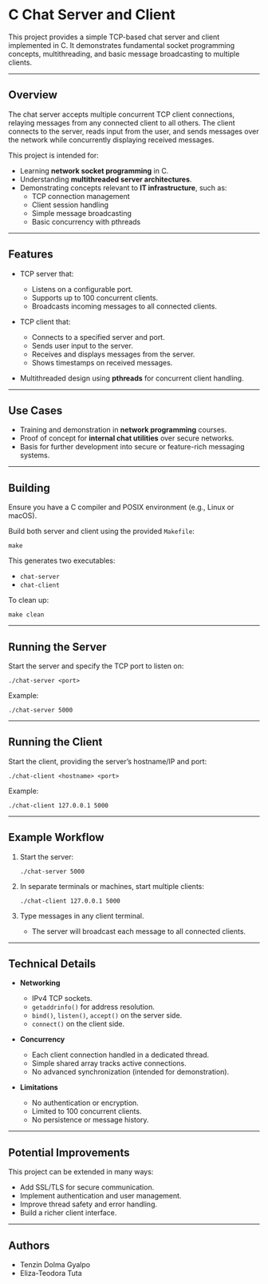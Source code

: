 # C Chat Server and Client

This project provides a simple TCP-based chat server and client implemented in C. It demonstrates fundamental socket programming concepts, multithreading, and basic message broadcasting to multiple clients.

---

## Overview

The chat server accepts multiple concurrent TCP client connections, relaying messages from any connected client to all others. The client connects to the server, reads input from the user, and sends messages over the network while concurrently displaying received messages.

This project is intended for:

- Learning **network socket programming** in C.
- Understanding **multithreaded server architectures**.
- Demonstrating concepts relevant to **IT infrastructure**, such as:
  - TCP connection management
  - Client session handling
  - Simple message broadcasting
  - Basic concurrency with pthreads

---

## Features

- TCP server that:
  - Listens on a configurable port.
  - Supports up to 100 concurrent clients.
  - Broadcasts incoming messages to all connected clients.

- TCP client that:
  - Connects to a specified server and port.
  - Sends user input to the server.
  - Receives and displays messages from the server.
  - Shows timestamps on received messages.

- Multithreaded design using **pthreads** for concurrent client handling.

---

## Use Cases

- Training and demonstration in **network programming** courses.
- Proof of concept for **internal chat utilities** over secure networks.
- Basis for further development into secure or feature-rich messaging systems.

---

## Building

Ensure you have a C compiler and POSIX environment (e.g., Linux or macOS).

Build both server and client using the provided `Makefile`:

```
make
```

This generates two executables:

- `chat-server`
- `chat-client`

To clean up:

```
make clean
```

---

## Running the Server

Start the server and specify the TCP port to listen on:

```
./chat-server <port>
```

Example:

```
./chat-server 5000
```

---

## Running the Client

Start the client, providing the server’s hostname/IP and port:

```
./chat-client <hostname> <port>
```

Example:

```
./chat-client 127.0.0.1 5000
```

---

## Example Workflow

1. Start the server:

   ```
   ./chat-server 5000
   ```

2. In separate terminals or machines, start multiple clients:

   ```
   ./chat-client 127.0.0.1 5000
   ```

3. Type messages in any client terminal.
   - The server will broadcast each message to all connected clients.

---

## Technical Details

- **Networking**
  - IPv4 TCP sockets.
  - `getaddrinfo()` for address resolution.
  - `bind()`, `listen()`, `accept()` on the server side.
  - `connect()` on the client side.

- **Concurrency**
  - Each client connection handled in a dedicated thread.
  - Simple shared array tracks active connections.
  - No advanced synchronization (intended for demonstration).

- **Limitations**
  - No authentication or encryption.
  - Limited to 100 concurrent clients.
  - No persistence or message history.

---

## Potential Improvements

This project can be extended in many ways:

- Add SSL/TLS for secure communication.
- Implement authentication and user management.
- Improve thread safety and error handling.
- Build a richer client interface.

---

## Authors

- Tenzin Dolma Gyalpo
- Eliza-Teodora Tuta
